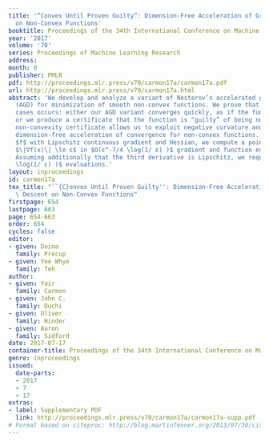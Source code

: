 ```yaml
---
title: '“Convex Until Proven Guilty”: Dimension-Free Acceleration of Gradient Descent
  on Non-Convex Functions'
booktitle: Proceedings of the 34th International Conference on Machine Learning
year: '2017'
volume: '70'
series: Proceedings of Machine Learning Research
address: 
month: 0
publisher: PMLR
pdf: http://proceedings.mlr.press/v70/carmon17a/carmon17a.pdf
url: http://proceedings.mlr.press/v70/carmon17a.html
abstract: 'We develop and analyze a variant of Nesterov’s accelerated gradient descent
  (AGD) for minimization of smooth non-convex functions. We prove that one of two
  cases occurs: either our AGD variant converges quickly, as if the function was convex,
  or we produce a certificate that the function is “guilty” of being non-convex. This
  non-convexity certificate allows us to exploit negative curvature and obtain deterministic,
  dimension-free acceleration of convergence for non-convex functions. For a function
  $f$ with Lipschitz continuous gradient and Hessian, we compute a point $x$ with
  $\|∇f(x)\| \le ε$ in $O(ε^-7/4 \log(1/ ε) )$ gradient and function evaluations.
  Assuming additionally that the third derivative is Lipschitz, we require only $O(ε^-5/3
  \log(1/ ε) )$ evaluations.'
layout: inproceedings
id: carmon17a
tex_title: "``{C}onvex Until Proven Guilty'': Dimension-Free Acceleration of Gradient\
  \ Descent on Non-Convex Functions"
firstpage: 654
lastpage: 663
page: 654-663
order: 654
cycles: false
editor:
- given: Doina
  family: Precup
- given: Yee Whye
  family: Teh
author:
- given: Yair
  family: Carmon
- given: John C.
  family: Duchi
- given: Oliver
  family: Hinder
- given: Aaron
  family: Sidford
date: 2017-07-17
container-title: Proceedings of the 34th International Conference on Machine Learning
genre: inproceedings
issued:
  date-parts:
  - 2017
  - 7
  - 17
extras:
- label: Supplementary PDF
  link: http://proceedings.mlr.press/v70/carmon17a/carmon17a-supp.pdf
# Format based on citeproc: http://blog.martinfenner.org/2013/07/30/citeproc-yaml-for-bibliographies/
---
```

